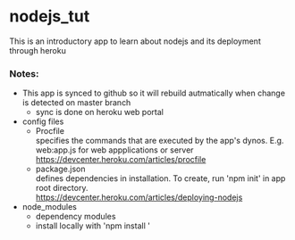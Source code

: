 # nodejs_tut
This is an introductory app to learn about nodejs and its deployment through heroku  

### Notes:  
- This app is synced to github so it will rebuild autmatically when change is detected on master branch  
  - sync is done on heroku web portal  
- config files  
  - Procfile  
      specifies the commands that are executed by the app's dynos. E.g. web:app.js for web appplications or server  
      https://devcenter.heroku.com/articles/procfile  
   - package.json  
      defines dependencies in installation. To create, run 'npm init' in app root directory.  
      https://devcenter.heroku.com/articles/deploying-nodejs  
- node_modules  
  - dependency modules  
  - install locally with 'npm install <pkg>'  
    
